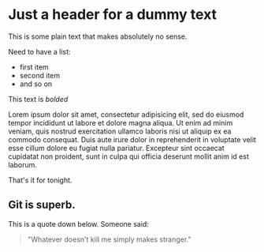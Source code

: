 Just a header for a dummy text
==============================

This is some plain text that makes absolutely no sense.

Need to have a list:

* first item
* second item
* and so on

This text is *bolded*

Lorem ipsum dolor sit amet, consectetur adipisicing elit, sed do eiusmod
tempor incididunt ut labore et dolore magna aliqua. Ut enim ad minim veniam,
quis nostrud exercitation ullamco laboris nisi ut aliquip ex ea commodo
consequat. Duis aute irure dolor in reprehenderit in voluptate velit esse
cillum dolore eu fugiat nulla pariatur. Excepteur sint occaecat cupidatat non
proident, sunt in culpa qui officia deserunt mollit anim id est laborum.

That's it for tonight.

Git is superb.
--------------

This is a quote down below. Someone said:

> "Whatever doesn't kill me 
> simply makes stranger."
